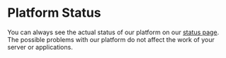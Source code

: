 # Platform Status

You can always see the actual status of our platform on our [status page](https://status.wodby.com). The possible problems with our platform do not affect the work of your server or applications.